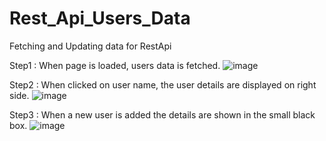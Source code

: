 # Rest_Api_Users_Data
Fetching and Updating data for RestApi

Step1 : When page is loaded, users data is fetched.
![image](https://user-images.githubusercontent.com/48485675/191886360-96398c61-2285-4783-ae44-29ac8c3af368.png)

Step2 : When clicked on user name, the user details are displayed on right side.
![image](https://user-images.githubusercontent.com/48485675/191886317-3ab33716-fc01-4a4b-8c11-b2fc7f69a585.png)

Step3 : When a new user is added the details are shown in the small black box.
![image](https://user-images.githubusercontent.com/48485675/191886434-2ac78241-cd3c-4458-a9b9-08c04c7d0975.png)
